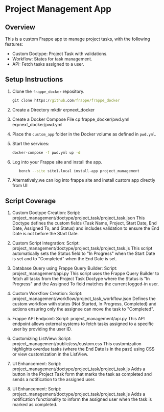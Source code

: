 # Project Management App

## Overview

This is a custom Frappe app to manage project tasks, with the following features:
- Custom Doctype: Project Task with validations.
- Workflow: States for task management.
- API: Fetch tasks assigned to a user.

## Setup Instructions

1. Clone the `frappe_docker` repository. 
   ```cmd
   git clone https://github.com/frappe/frappe_docker
   ```
2. Create a Directory
   mkdir erpnext_docker

3. Create a Docker Compose File
   cp frappe_docker/pwd.yml erpnext_docker/pwd.yml

2. Place the `custom_app` folder in the Docker volume as defined in `pwd.yml`.

3. Start the services:
   ```bash
   docker-compose -f pwd.yml up -d
   ```

4. Log into your Frappe site and install the app.
   ```bash
      bench --site site1.local install-app project_management
   ```
   
5. Alternatively,we can log into frappe site and install custom app directly from UI

## Script Coverage

1. Custom Doctype Creation:
   Script: project_management/doctype/project_task/project_task.json 
      This Doctype defines the custom fields (Task Name, Project, Start Date, End Date, Assigned To, and Status) and includes validation to ensure the End Date is not before the Start Date.

2. Custom Script Integration:
   Script: project_management/doctype/project_task/project_task.js
      This script automatically sets the Status field to "In Progress" when the Start Date is set and to "Completed" when the End Date is set.

3. Database Query using Frappe Query Builder:
   Script: project_management/api.py
      This script uses the Frappe Query Builder to fetch all tasks from the Project Task Doctype where the Status is "In Progress" and the Assigned To field matches the current logged-in user.

4. Custom Workflow Creation:
   Script: project_management/workflow/project_task_workflow.json
      Defines the custom workflow with states (Not Started, In Progress, Completed) and actions ensuring only the assignee can move the task to "Completed".

5. Frappe API Endpoint:
   Script: project_management/api.py
      This API endpoint allows external systems to fetch tasks assigned to a specific user by providing the user ID.

6. Customizing ListView:
   Script: project_management/public/css/custom.css
      This customization highlights overdue tasks (where the End Date is in the past) using CSS or view customization in the ListView.

7. UI Enhancement: 
   Script: project_management/doctype/project_task/project_task.js
      Adds a button in the Project Task form that marks the task as completed and sends a notification to the assigned user.

8. UI Enhancement: 
   Script: project_management/doctype/project_task/project_task.js
      Adds a notification functionality to inform the assigned user when the task is marked as completed.
